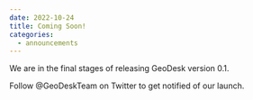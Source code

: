 ```yaml
---
date: 2022-10-24
title: Coming Soon!
categories:
  - announcements
---
```

We are in the final stages of releasing GeoDesk version 0.1.

Follow @GeoDeskTeam on Twitter to get notified of our launch.